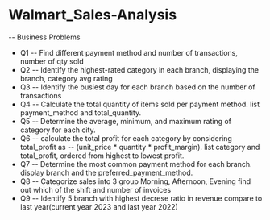 # Walmart_Sales-Analysis

-- Business Problems
- Q1
-- Find different payment method and number of transactions, number of qty sold
- Q2
-- Identify the highest-rated category in each branch, displaying the branch, category avg rating
- Q3
-- Identify the busiest day for each branch based on the number of transactions
- Q4
-- Calculate the total quantity of items sold per payment method. list payment_method and total_quantity.
- Q5
-- Determine the average, minimum, and maximum rating of category for each city.
- Q6
-- calculate the total profit for each category by considering total_profit as 
-- (unit_price * quantity * profit_margin). list category and total_profit, ordered from highest to lowest profit.
- Q7
-- Determine the most common payment method for each branch. display branch and the preferred_payment_method.
- Q8
-- Categorize sales into 3 group Morning, Afternoon, Evening find out which of the shift and number of invoices
- Q9
-- Identify 5 branch with highest decrese ratio in revenue compare to last year(current year 2023 and last year 2022)
